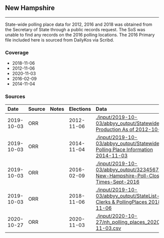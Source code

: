 ## New Hampshire

-------------

State-wide polling place data for 2012, 2016 and 2018 was obtained from the Secretary of State through a public records request. The SoS was unable to find any records on the 2016 polling locations. The 2016 Primary file included here is sourced from DailyKos via Scribd.


### Coverage
- 2018-11-06
- 2012-11-06
- 2020-11-03
- 2016-02-09
- 2014-11-04


### Sources

| Date | Source | Notes | Elections | Data |
| :---|:----|:---|:---|:---|
| 2019-10-03 | ORR |  | 2012-11-06 | [./input/2019-10-03/abbyy_output/Statewide - Production As of 2012-10-08](./input/2019-10-03/abbyy_output/Statewide%20-%20Production%20As%20of%202012-10-08) |
| 2019-10-03 | ORR |  | 2014-11-04 | [./input/2019-10-03/abbyy_output/Statewide Polling Place Information 2014-11-03](./input/2019-10-03/abbyy_output/Statewide%20Polling%20Place%20Information%202014-11-03) |
| 2019-10-03 | ORR |  | 2016-02-09 | [./input/2019-10-03/abbyy_output/323456700-New-Hampshire-Poll-Close-Times-Sept-2016](./input/2019-10-03/abbyy_output/323456700-New-Hampshire-Poll-Close-Times-Sept-2016) |
| 2019-10-03 | ORR |  | 2018-11-06 | [./input/2019-10-03/abbyy_output/StateList-Clerks & PollingPlaces 2018-11-06](./input/2019-10-03/abbyy_output/StateList-Clerks%20%26%20PollingPlaces%202018-11-06) |
| 2020-10-27 | ORR |  | 2020-11-03 | [./input/2020-10-27/nh_polling_places_2020-11-03.csv](./input/2020-10-27/nh_polling_places_2020-11-03.csv) |

